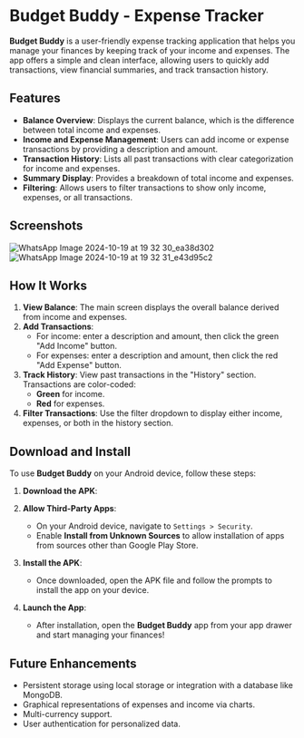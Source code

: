 # Budget Buddy - Expense Tracker

**Budget Buddy** is a user-friendly expense tracking application that helps you manage your finances by keeping track of your income and expenses. The app offers a simple and clean interface, allowing users to quickly add transactions, view financial summaries, and track transaction history.

## Features
- **Balance Overview**: Displays the current balance, which is the difference between total income and expenses.
- **Income and Expense Management**: Users can add income or expense transactions by providing a description and amount.
- **Transaction History**: Lists all past transactions with clear categorization for income and expenses.
- **Summary Display**: Provides a breakdown of total income and expenses.
- **Filtering**: Allows users to filter transactions to show only income, expenses, or all transactions.

## Screenshots
![WhatsApp Image 2024-10-19 at 19 32 30_ea38d302](https://github.com/user-attachments/assets/9521e857-d3a3-40b6-a7d5-5a2f628000b9)
![WhatsApp Image 2024-10-19 at 19 32 31_e43d95c2](https://github.com/user-attachments/assets/579c4ba1-d2ab-4a9e-a2ab-dff398a91e1b)


## How It Works
1. **View Balance**: The main screen displays the overall balance derived from income and expenses.
2. **Add Transactions**:
   - For income: enter a description and amount, then click the green "Add Income" button.
   - For expenses: enter a description and amount, then click the red "Add Expense" button.
3. **Track History**: View past transactions in the "History" section. Transactions are color-coded:
   - **Green** for income.
   - **Red** for expenses.
4. **Filter Transactions**: Use the filter dropdown to display either income, expenses, or both in the history section.

## Download and Install

To use **Budget Buddy** on your Android device, follow these steps:

1. **Download the APK**:
   
2. **Allow Third-Party Apps**: 
   - On your Android device, navigate to `Settings > Security`.
   - Enable **Install from Unknown Sources** to allow installation of apps from sources other than Google Play Store.

3. **Install the APK**:
   - Once downloaded, open the APK file and follow the prompts to install the app on your device.

4. **Launch the App**:
   - After installation, open the **Budget Buddy** app from your app drawer and start managing your finances!

## Future Enhancements
- Persistent storage using local storage or integration with a database like MongoDB.
- Graphical representations of expenses and income via charts.
- Multi-currency support.
- User authentication for personalized data.
